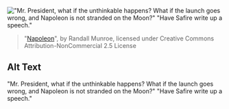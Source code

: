 !["Mr. President, what if the unthinkable happens? What if the launch goes wrong, and Napoleon is not stranded on the Moon?" "Have Safire write up a speech."](https://imgs.xkcd.com/comics/napoleon.png)
> "[Napoleon](https://xkcd.com/1510/)", by Randall Munroe, licensed under Creative Commons Attribution-NonCommercial 2.5 License

## Alt Text
"Mr. President, what if the unthinkable happens? What if the launch goes wrong, and Napoleon is not stranded on the Moon?" "Have Safire write up a speech."
